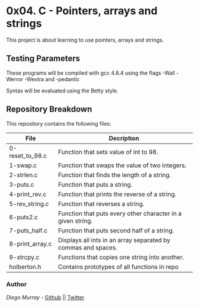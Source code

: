 # 0x04. C - Pointers, arrays and strings

This project is about learning to use pointers, arrays and strings.

## Testing Parameters

These programs will be compiled with gcc 4.8.4 using the flags -Wall -Werror -Wextra and -pedantic

Syntax will be evaluated using the Betty style.

## Repository Breakdown
This repository contains the following files:

|   **File**    |  **Decription**                       |
|---------------|---------------------------------------|
| 0-reset_to_98.c | Function that sets value of int to 98. |
| 1-swap.c | Function that swaps the value of two integers. |
| 2-strlen.c | Function that finds the length of a string. |
| 3-puts.c | Function that puts a string. |
| 4-print_rev.c | Function that prints the reverse of a string. |
| 5-rev_string.c | Function that reverses a string. |
| 6-puts2.c | Function that puts every other character in a given string. |
| 7-puts_half.c | Function that puts second half of a string. |
| 8-print_array.c | Displays all ints in an array separated by commas and spaces. |
| 9-strcpy.c | Functions that copies one string into another. |
| holberton.h | Contains prototypes of all functions in repo |


### Author
*Diego Murray* - [Github](https://github.com/dmurr) || [Twitter](https://twitter.com/diegocmurray)